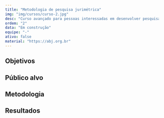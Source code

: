 ```yaml
---
title: "Metodologia de pesquisa jurimétrica"
img: "img/cursos/curso-2.jpg"
desc: "Curso avançado para pessoas interessadas em desenvolver pesquisas jurimétricas."
ordem: "2"
data: "Em construção"
equipe: "-"
ativo: false
material: "https://abj.org.br"
---
```


## Objetivos

## Público alvo

## Metodologia

## Resultados
